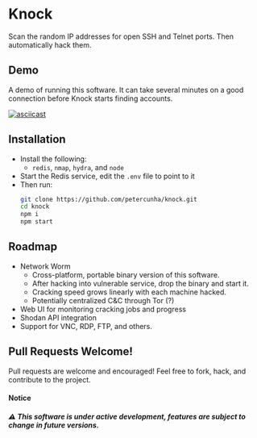 # Knock
Scan the random IP addresses for open SSH and Telnet ports. Then automatically hack them.


## Demo
A demo of running this software. It can take several minutes on a good connection before Knock starts finding accounts.

[![asciicast](https://asciinema.org/a/UCcMXi1wl2Zs3OZYjGigmaxUS.svg)](https://asciinema.org/a/UCcMXi1wl2Zs3OZYjGigmaxUS)

## Installation
- Install the following:
  - `redis`, `nmap`, `hydra`, and `node`
- Start the Redis service, edit the `.env` file to point to it
- Then run:
  ```bash
  git clone https://github.com/petercunha/knock.git
  cd knock
  npm i
  npm start
  ```

## Roadmap
- Network Worm
  - Cross-platform, portable binary version of this software.
  - After hacking into vulnerable service, drop the binary and start it.
  - Cracking speed grows linearly with each machine hacked.
  - Potentially centralized C&C through Tor (?)
- Web UI for monitoring cracking jobs and progress
- Shodan API integration
- Support for VNC, RDP, FTP, and others.

## Pull Requests Welcome!
Pull requests are welcome and encouraged! Feel free to fork, hack, and contribute to the project.

#### Notice
##### :warning: This software is under active development, features are subject to change in future versions.

